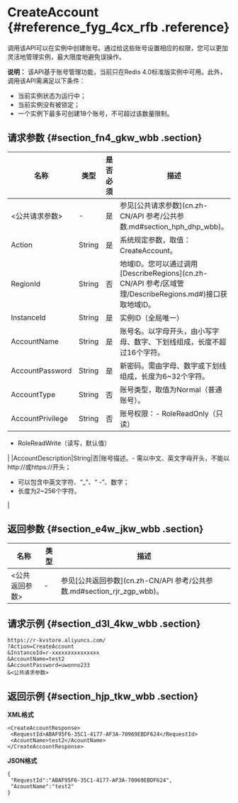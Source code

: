 # CreateAccount {#reference_fyg_4cx_rfb .reference}

调用该API可以在实例中创建账号。通过给这些账号设置相应的权限，您可以更加灵活地管理实例，最大限度地避免误操作。

**说明：** 该API基于账号管理功能，当前只在Redis 4.0标准版实例中可用。此外，调用该API需满足以下条件：

-   当前实例状态为运行中；
-   当前实例没有被锁定；
-   一个实例下最多可创建18个账号，不可超过该数量限制。

## 请求参数 {#section_fn4_gkw_wbb .section}

|名称|类型|是否必须|描述|
|--|--|----|--|
|<公共请求参数\>|-|是|参见[公共请求参数](cn.zh-CN/API 参考/公共参数.md#section_hph_dhp_wbb)。|
|Action|String|是|系统规定参数，取值：CreateAccount。|
|RegionId|String|否|地域ID。您可以通过调用[DescribeRegions](cn.zh-CN/API 参考/区域管理/DescribeRegions.md#)接口获取地域ID。|
|InstanceId|String|是|实例ID（全局唯一）|
|AccountName|String|是|账号名。以字母开头，由小写字母、数字、下划线组成，长度不超过16个字符。|
|AccountPassword|String|是|新密码。需由字母、数字或下划线组成，长度为6~32个字符。|
|AccountType|String|否|账号类型，取值为Normal（普通账号）。|
|AccountPrivilege|String|否|账号权限：-   RoleReadOnly（只读）
-   RoleReadWrite（读写，默认值）

|
|AccountDescription|String|否|账号描述。-   需以中文、英文字母开头，不能以http://或https://开头；
-   可以包含中英文字符、“\_”、“ -”、数字；
-   长度为2~256个字符。

|

## 返回参数 {#section_e4w_jkw_wbb .section}

|名称|类型|描述|
|--|--|--|
|<公共返回参数\>|-|参见[公共返回参数](cn.zh-CN/API 参考/公共参数.md#section_rjr_zgp_wbb)。|

## 请求示例 {#section_d3l_4kw_wbb .section}

```
https://r-kvstore.aliyuncs.com/
?Action=CreateAccount
&InstanceId=r-xxxxxxxxxxxxxxx
&AccountName=test2
&AccountPassword=uwonno233
&<公共请求参数>
```

## 返回示例 {#section_hjp_tkw_wbb .section}

**XML格式**

```
<CreateAccountResponse>
 <RequestId>ABAF95F6-35C1-4177-AF3A-70969EBDF624</RequestId>
 <AcountName>test2</AcountName>
</CreateAccountResponse>
```

**JSON格式**

```
{
 "RequestId":"ABAF95F6-35C1-4177-AF3A-70969EBDF624",
 "AcountName":"test2"
}
```

